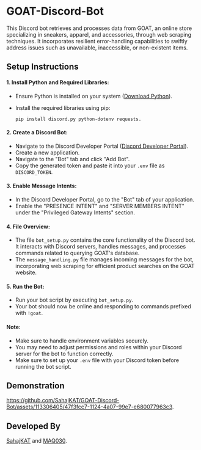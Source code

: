 # GOAT-Discord-Bot

This Discord bot retrieves and processes data from GOAT, an online store specializing in sneakers, apparel, and accessories, through web scraping techniques. It incorporates resilient error-handling capabilities to swiftly address issues such as unavailable, inaccessible, or non-existent items.

## Setup Instructions

#### 1. Install Python and Required Libraries:
   - Ensure Python is installed on your system ([Download Python](https://www.python.org/)).
   - Install the required libraries using pip:
     
     ```
     pip install discord.py python-dotenv requests.
     ```

#### 2. Create a Discord Bot:
   - Navigate to the Discord Developer Portal ([Discord Developer Portal](https://discord.com/developers/applications)).
   - Create a new application.
   - Navigate to the "Bot" tab and click "Add Bot".
   - Copy the generated token and paste it into your `.env` file as `DISCORD_TOKEN`.

#### 3. Enable Message Intents:
   - In the Discord Developer Portal, go to the "Bot" tab of your application.
   - Enable the "PRESENCE INTENT" and "SERVER MEMBERS INTENT" under the "Privileged Gateway Intents" section.

#### 4. File Overview:
   - The file `bot_setup.py` contains the core functionality of the Discord bot. It interacts with Discord servers, handles messages, and processes commands related to querying GOAT's database.
   - The `message_handling.py` file manages incoming messages for the bot, incorporating web scraping for efficient product searches on the GOAT website.

#### 5. Run the Bot:
   - Run your bot script by executing `bot_setup.py`.
   - Your bot should now be online and responding to commands prefixed with `!goat`.

#### Note:
   - Make sure to handle environment variables securely.
   - You may need to adjust permissions and roles within your Discord server for the bot to function correctly.
   - Make sure to set up your `.env` file with your Discord token before running the bot script.
  
## Demonstration 
https://github.com/SahajKAT/GOAT-Discord-Bot/assets/113306405/47f3fcc7-1124-4a07-99e7-e680077963c3.

## Developed By
[SahajKAT](https://github.com/SahajKAT) and [MAQ030](https://github.com/MAQ030).
